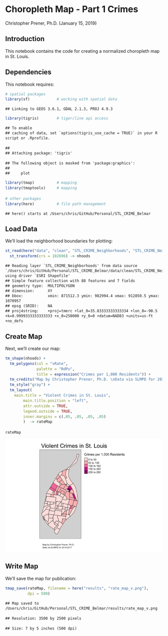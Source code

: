 Choropleth Map - Part 1 Crimes
================
Christopher Prener, Ph.D.
(January 15, 2019)

## Introduction

This notebook contains the code for creating a normalized choropleth map
in St. Louis.

## Dependencies

This notebook requires:

``` r
# spatial packages
library(sf)            # working with spatial data
```

    ## Linking to GEOS 3.6.1, GDAL 2.1.3, PROJ 4.9.3

``` r
library(tigris)        # tiger/line api access        
```

    ## To enable 
    ## caching of data, set `options(tigris_use_cache = TRUE)` in your R script or .Rprofile.

    ## 
    ## Attaching package: 'tigris'

    ## The following object is masked from 'package:graphics':
    ## 
    ##     plot

``` r
library(tmap)          # mapping
library(tmaptools)     # mapping

# other packages
library(here)          # file path management
```

    ## here() starts at /Users/chris/GitHub/Personal/STL_CRIME_Belmar

## Load Data

We’ll load the neighborhood boundaries for
plotting:

``` r
st_read(here("data", "clean", "STL_CRIME_Neighborhoods", "STL_CRIME_Neighborhoods.shp")) %>%
  st_transform(crs = 102696) -> nhoods
```

    ## Reading layer `STL_CRIME_Neighborhoods' from data source `/Users/chris/GitHub/Personal/STL_CRIME_Belmar/data/clean/STL_CRIME_Neighborhoods/STL_CRIME_Neighborhoods.shp' using driver `ESRI Shapefile'
    ## Simple feature collection with 88 features and 7 fields
    ## geometry type:  MULTIPOLYGON
    ## dimension:      XY
    ## bbox:           xmin: 871512.3 ymin: 982994.4 xmax: 912850.5 ymax: 1070957
    ## epsg (SRID):    NA
    ## proj4string:    +proj=tmerc +lat_0=35.83333333333334 +lon_0=-90.5 +k=0.9999333333333333 +x_0=250000 +y_0=0 +datum=NAD83 +units=us-ft +no_defs

## Create Map

Next, we’ll create our map:

``` r
tm_shape(nhoods) +
  tm_polygons(col = "vRate",
              palette = "RdPu",
              title = expression("Crimes per 1,000 Residents")) +
  tm_credits("Map by Christopher Prener, Ph.D. \nData via SLMPD for 2016-2017", position = c("left", "BOTTOM")) +
  tm_style("gray") +
  tm_layout(
    main.title = "Violent Crimes in St. Louis",
        main.title.position = "left",
        attr.outside = TRUE, 
        legend.outside = TRUE,
        inner.margins = c(.05, .05, .05, .05)
        )  -> rateMap

rateMap
```

![](popMap-v_files/figure-gfm/unnamed-chunk-2-1.png)<!-- -->

## Write Map

We’ll save the map for publication:

``` r
tmap_save(rateMap, filename = here("results", "rate_map_v.png"), 
          dpi = 500)
```

    ## Map saved to /Users/chris/GitHub/Personal/STL_CRIME_Belmar/results/rate_map_v.png

    ## Resolution: 3500 by 2500 pixels

    ## Size: 7 by 5 inches (500 dpi)
